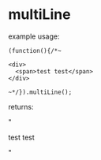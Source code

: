 multiLine
=========

example usage:

    (function(){/*~
    
    <div>
      <span>test test</span>
    </div>

    ~*/}).multiLine();


returns:

"
<div>
  <span>test test</span>
</div>

"

